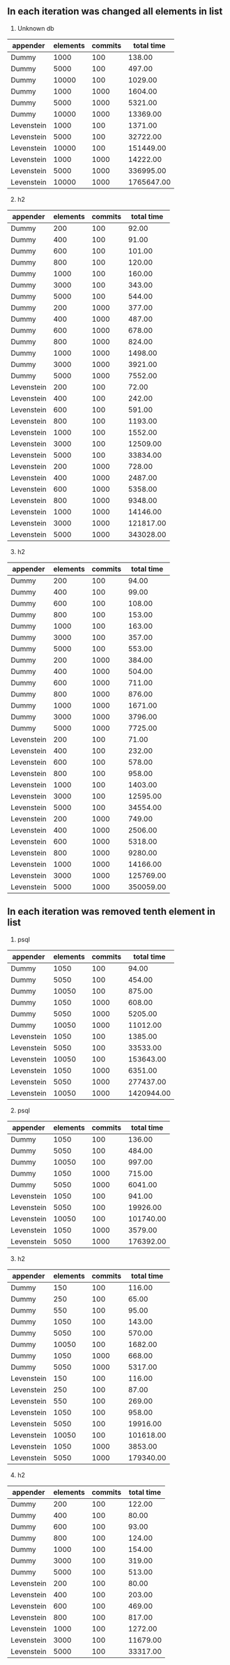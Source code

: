 ## In each iteration was changed all elements in list

1. Unknown db

 | appender  | elements | commits | total time   |
 | --------- | -------- | ------- | ------------ |
 | Dummy | 1000  | 100  | 138.00  |
 | Dummy | 5000  | 100  | 497.00  |
 | Dummy | 10000  | 100  | 1029.00  |
 | Dummy | 1000  | 1000  | 1604.00  |
 | Dummy | 5000  | 1000  | 5321.00  |
 | Dummy | 10000  | 1000  | 13369.00  |
 | Levenstein |  1000  | 100  | 1371.00  |
 | Levenstein |  5000  | 100  | 32722.00  |
 | Levenstein |  10000  | 100  | 151449.00  |
 | Levenstein |  1000  | 1000  | 14222.00  |
 | Levenstein |  5000  | 1000  | 336995.00  |
 | Levenstein |  10000  | 1000  | 1765647.00  |


2. h2

 | appender  | elements | commits | total time   |
 | --------- | -------- | ------- | ------------ |
 | Dummy | 200  | 100  | 92.00  |
 | Dummy | 400  | 100  | 91.00  |
 | Dummy | 600  | 100  | 101.00  |
 | Dummy | 800  | 100  | 120.00  |
 | Dummy | 1000  | 100  | 160.00  |
 | Dummy | 3000  | 100  | 343.00  |
 | Dummy | 5000  | 100  | 544.00  |
 | Dummy | 200  | 1000  | 377.00  |
 | Dummy | 400  | 1000  | 487.00  |
 | Dummy | 600  | 1000  | 678.00  |
 | Dummy | 800  | 1000  | 824.00  |
 | Dummy | 1000  | 1000  | 1498.00  |
 | Dummy | 3000  | 1000  | 3921.00  |
 | Dummy | 5000  | 1000  | 7552.00  |
 | Levenstein |  200  | 100  | 72.00  |
 | Levenstein |  400  | 100  | 242.00  |
 | Levenstein |  600  | 100  | 591.00  |
 | Levenstein |  800  | 100  | 1193.00  |
 | Levenstein |  1000  | 100  | 1552.00  |
 | Levenstein |  3000  | 100  | 12509.00  |
 | Levenstein |  5000  | 100  | 33834.00  |
 | Levenstein |  200  | 1000  | 728.00  |
 | Levenstein |  400  | 1000  | 2487.00  |
 | Levenstein |  600  | 1000  | 5358.00  |
 | Levenstein |  800  | 1000  | 9348.00  |
 | Levenstein |  1000  | 1000  | 14146.00  |
 | Levenstein |  3000  | 1000  | 121817.00  |
 | Levenstein |  5000  | 1000  | 343028.00  |

3. h2

 | appender  | elements | commits | total time   |
 | --------- | -------- | ------- | ------------ |
 | Dummy | 200  | 100  | 94.00  | 0.94
 | Dummy | 400  | 100  | 99.00  | 0.99
 | Dummy | 600  | 100  | 108.00  | 1.08
 | Dummy | 800  | 100  | 153.00  | 1.53
 | Dummy | 1000  | 100  | 163.00  | 1.63
 | Dummy | 3000  | 100  | 357.00  | 3.57
 | Dummy | 5000  | 100  | 553.00  | 5.53
 | Dummy | 200  | 1000  | 384.00  | 0.384
 | Dummy | 400  | 1000  | 504.00  | 0.504
 | Dummy | 600  | 1000  | 711.00  | 0.711
 | Dummy | 800  | 1000  | 876.00  | 0.876
 | Dummy | 1000  | 1000  | 1671.00  | 1.671
 | Dummy | 3000  | 1000  | 3796.00  | 3.796
 | Dummy | 5000  | 1000  | 7725.00  | 7.725
 | Levenstein |  200  | 100  | 71.00  | 0.71
 | Levenstein |  400  | 100  | 232.00  | 2.32
 | Levenstein |  600  | 100  | 578.00  | 5.78
 | Levenstein |  800  | 100  | 958.00  | 9.58
 | Levenstein |  1000  | 100  | 1403.00  | 14.03
 | Levenstein |  3000  | 100  | 12595.00  | 125.95
 | Levenstein |  5000  | 100  | 34554.00  | 345.54
 | Levenstein |  200  | 1000  | 749.00  | 0.749
 | Levenstein |  400  | 1000  | 2506.00  | 2.506
 | Levenstein |  600  | 1000  | 5318.00  | 5.318
 | Levenstein |  800  | 1000  | 9280.00  | 9.28
 | Levenstein |  1000  | 1000  | 14166.00  | 14.166
 | Levenstein |  3000  | 1000  | 125769.00  | 125.769
 | Levenstein |  5000  | 1000  | 350059.00  | 350.059


## In each iteration was removed tenth element in list

1. psql

| appender  | elements | commits | total time   |
| --------- | -------- | ------- | ------------ |
| Dummy     | 1050     | 100     | 94.00        |
| Dummy     | 5050     | 100     | 454.00       |
| Dummy     | 10050    | 100     | 875.00       |
| Dummy     | 1050     | 1000    | 608.00       |
| Dummy| 5050 | 1000 | 5205.00 |
| Dummy| 10050 | 1000 | 11012.00 |
| Levenstein| 1050| 100 | 1385.00 |
| Levenstein| 5050| 100 | 33533.00 |
| Levenstein| 10050| 100 | 153643.00 |
| Levenstein| 1050| 1000 | 6351.00 |
| Levenstein| 5050| 1000 | 277437.00 |
| Levenstein| 10050| 1000 | 1420944.00 |


2. psql

| appender  | elements | commits | total time   |
| --------- | -------- | ------- | ------ |
| Dummy| 1050| 100 | 136.00 | 1.36
| Dummy| 5050| 100 | 484.00 | 4.84
| Dummy| 10050| 100 | 997.00 | 9.97
| Dummy| 1050| 1000 | 715.00 | 0.715
| Dummy| 5050| 1000 | 6041.00 | 6.041
| Levenstein| 1050| 100 | 941.00 | 9.41
| Levenstein| 5050| 100 | 19926.00 | 199.26
| Levenstein| 10050| 100 | 101740.00 | 1017.4
| Levenstein| 1050| 1000 | 3579.00 | 3.579
| Levenstein| 5050| 1000 | 176392.00 | 176.392

3. h2

| appender  | elements | commits | total time   |
| --------- | -------- | ------- | ------ |
| Dummy| 150| 100 | 116.00 | 1.16
| Dummy| 250| 100 | 65.00 | 0.65
| Dummy| 550| 100 | 95.00 | 0.95
| Dummy| 1050| 100 | 143.00 | 1.43
| Dummy| 5050| 100 | 570.00 | 5.7
| Dummy| 10050| 100 | 1682.00 | 16.82
| Dummy| 1050| 1000 | 668.00 | 0.668
| Dummy| 5050| 1000 | 5317.00 | 5.317
| Levenstein| 150| 100 | 116.00 | 1.16
| Levenstein| 250| 100 | 87.00 | 0.87
| Levenstein| 550| 100 | 269.00 | 2.69
| Levenstein| 1050| 100 | 958.00 | 9.58
| Levenstein| 5050| 100 | 19916.00 | 199.16
| Levenstein| 10050| 100 | 101618.00 | 1016.18
| Levenstein| 1050| 1000 | 3853.00 | 3.853
| Levenstein| 5050| 1000 | 179340.00 | 179.34


4. h2

| appender  | elements | commits | total time   |
| --------- | -------- | ------- | ------ |
| Dummy| 200| 100 | 122.00 | 1.22
| Dummy| 400| 100 | 80.00 | 0.8
| Dummy| 600| 100 | 93.00 | 0.93
| Dummy| 800| 100 | 124.00 | 1.24
| Dummy| 1000| 100 | 154.00 | 1.54
| Dummy| 3000| 100 | 319.00 | 3.19
| Dummy| 5000| 100 | 513.00 | 5.13
| Levenstein| 200| 100 | 80.00 | 0.8
| Levenstein| 400| 100 | 203.00 | 2.03
| Levenstein| 600| 100 | 469.00 | 4.69
| Levenstein| 800| 100 | 817.00 | 8.17
| Levenstein| 1000| 100 | 1272.00 | 12.72
| Levenstein| 3000| 100 | 11679.00 | 116.79
| Levenstein| 5000| 100 | 33317.00 | 333.17
